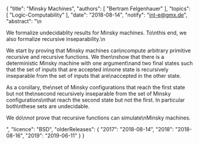 {
    "title": "Minsky Machines",
    "authors": [
        "Bertram Felgenhauer"
    ],
    "topics": [
        "Logic-Computability"
    ],
    "date": "2018-08-14",
    "notify": "int-e@gmx.de",
    "abstract": "\n<p> We formalize undecidablity results for Minsky machines. To\nthis end, we also formalize recursive inseparability.\n</p><p> We start by proving that Minsky machines can\ncompute arbitrary primitive recursive and recursive functions. We then\nshow that there is a deterministic Minsky machine with one argument\nand two final states such that the set of inputs that are accepted in\none state is recursively inseparable from the set of inputs that are\naccepted in the other state. </p><p> As a corollary, the\nset of Minsky configurations that reach the first state but not the\nsecond recursively inseparable from the set of Minsky configurations\nthat reach the second state but not the first. In particular both\nthese sets are undecidable. </p><p> We do\n<em>not</em> prove that recursive functions can simulate\nMinsky machines. </p>",
    "licence": "BSD",
    "olderReleases": {
        "2017": "2018-08-14",
        "2018": "2018-08-16",
        "2019": "2019-06-11"
    }
}